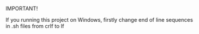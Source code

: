 IMPORTANT!

If you running this project on Windows, firstly change end of line sequences in .sh files from crlf to lf
